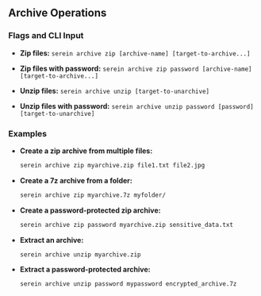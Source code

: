 ## Archive Operations

### Flags and CLI Input

*   **Zip files:**
    `serein archive zip [archive-name] [target-to-archive...]`

*   **Zip files with password:**
    `serein archive zip password [archive-name] [target-to-archive...]`

*   **Unzip files:**
    `serein archive unzip [target-to-unarchive]`

*   **Unzip files with password:**
    `serein archive unzip password [password] [target-to-unarchive]`

### Examples

*   **Create a zip archive from multiple files:**
    ```bash
    serein archive zip myarchive.zip file1.txt file2.jpg
    ```

*   **Create a 7z archive from a folder:**
    ```bash
    serein archive zip myarchive.7z myfolder/
    ```

*   **Create a password-protected zip archive:**
    ```bash
    serein archive zip password myarchive.zip sensitive_data.txt
    ```

*   **Extract an archive:**
    ```bash
    serein archive unzip myarchive.zip
    ```

*   **Extract a password-protected archive:**
    ```bash
    serein archive unzip password mypassword encrypted_archive.7z
    ```
